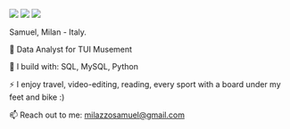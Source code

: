 <a href="https://www.linkedin.com/in/samuel-milazzo-49baba64/" rel="nofollow"><img src="https://camo.githubusercontent.com/a493f6833f99fb3c85788d6d9305e6b7a42b838e5ee5d138fd9a8214a7e77472/68747470733a2f2f696d672e736869656c64732e696f2f62616467652f6c696e6b6564696e2d2532333030373742352e7376673f267374796c653d666f722d7468652d6261646765266c6f676f3d6c696e6b6564696e266c6f676f436f6c6f723d7768697465" data-canonical-src="https://img.shields.io/badge/linkedin-%230077B5.svg?&amp;style=for-the-badge&amp;logo=linkedin&amp;logoColor=white" style="max-width: 100%;"></a>
<a href="https://www.youtube.com/channel/UCCIFp-Se_xjfYc94H04oK7Q" rel="nofollow"><img src="https://camo.githubusercontent.com/15d788b2982f9c32aaab01e8a983d7fa105285173bb6357979e760d19cb70fe1/68747470733a2f2f696d672e736869656c64732e696f2f62616467652f796f75747562652d2532333030373742352e7376673f267374796c653d666f722d7468652d6261646765266c6f676f3d796f7574756265266c6f676f436f6c6f723d776869746526636f6c6f723d464630303030" data-canonical-src="https://img.shields.io/badge/youtube-%230077B5.svg?&amp;style=for-the-badge&amp;logo=youtube&amp;logoColor=white&amp;color=FF0000" style="max-width: 100%;"></a>
<a href="https://www.instagram.com/samusam91/" rel="nofollow"><img src="https://camo.githubusercontent.com/19554e16a2d37a56881bbdb1a92d06996e99cc3f087df269999812e4887ab464/68747470733a2f2f696d672e736869656c64732e696f2f62616467652f696e7374616772616d2d2532333132313030452e7376673f267374796c653d666f722d7468652d6261646765266c6f676f3d696e7374616772616d26636f6c6f723d343035444536" data-canonical-src="https://img.shields.io/badge/instagram-%2312100E.svg?&amp;style=for-the-badge&amp;logo=instagram&amp;color=405DE6" style="max-width: 100%;"></a>

Samuel, Milan - Italy.

🏢 Data Analyst for TUI Musement

🧰 I build with: SQL, MySQL, Python 

⚡ I enjoy travel, video-editing, reading, every sport with a board under my feet and bike :)

📫 Reach out to me: milazzosamuel@gmail.com
